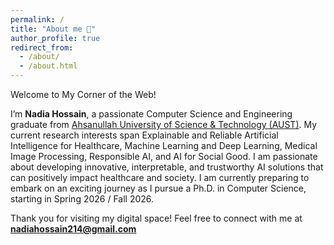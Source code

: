 ```yaml
---
permalink: /
title: "About me 🚀"
author_profile: true
redirect_from: 
  - /about/
  - /about.html
---
```


Welcome to My Corner of the Web!

I’m **Nadia Hossain**, a passionate Computer Science and Engineering graduate from [Ahsanullah University of Science & Technology (AUST)](http://aust.edu/). 
My current research interests span Explainable and Reliable Artificial Intelligence for Healthcare, Machine Learning and Deep Learning, Medical Image Processing, Responsible AI, and AI for Social Good. I am passionate about developing innovative, interpretable, and trustworthy AI solutions that can positively impact healthcare and society.
I am currently preparing to embark on an exciting journey as I pursue a Ph.D. in Computer Science, starting in Spring 2026 / Fall 2026.


Thank you for visiting my digital space! Feel free to connect with me at **nadiahossain214@gmail.com**


